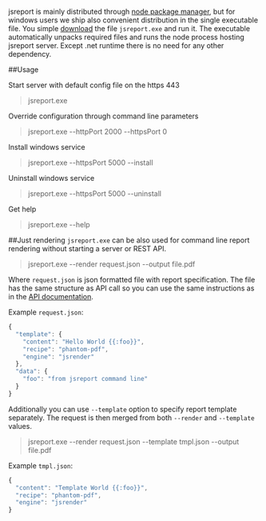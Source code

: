 jsreport is mainly distributed through [node package manager](https://www.npmjs.com/package/jsreport), but for windows users we ship also convenient distribution in the single executable file. You simple [download](/on-prem) the file `jsreport.exe` and run it. The executable automatically unpacks required files and runs the node process hosting jsreport server. Except .net runtime there is no need for any other dependency.

##Usage

Start server with default config file on the https 443
> jsreport.exe    

Override configuration through command line parameters
> jsreport.exe --httpPort 2000 --httpsPort 0

Install windows service
> jsreport.exe --httpsPort 5000 --install

Uninstall windows service
> jsreport.exe --httpsPort 5000 --uninstall

Get help
> jsreport.exe  --help

##Just rendering
`jsreport.exe` can be also used for command line report rendering without starting a server or REST API. 

>jsreport.exe --render request.json --output file.pdf

Where `request.json` is json formatted file with report specification. The file has the same structure as API call so you can use the same instructions as in the [API documentation](/learn/api).

Example `request.json`:
```js
{
  "template": { 
    "content": "Hello World {{:foo}}",
    "recipe": "phantom-pdf",
    "engine": "jsrender"
  },
  "data": {
    "foo": "from jsreport command line"
  }
}
```

Additionally you can use `--template` option to specify report template separately. The request is then merged from both `--render` and `--template` values.

>jsreport.exe --render request.json --template tmpl.json --output file.pdf

Example `tmpl.json`:
```js
{
  "content": "Template World {{:foo}}",
  "recipe": "phantom-pdf",
  "engine": "jsrender"
}
```

